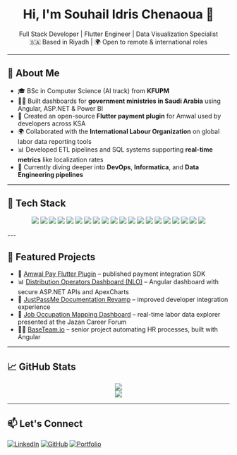 <h1 align="center">Hi, I'm Souhail Idris Chenaoua 👋</h1>

<p align="center">
  Full Stack Developer | Flutter Engineer | Data Visualization Specialist  
  <br/>
  🇸🇦 Based in Riyadh | 🌍 Open to remote & international roles
</p>

---

## 🧠 About Me

- 🎓 BSc in Computer Science (AI track) from **KFUPM**
- 👨‍💻 Built dashboards for **government ministries in Saudi Arabia** using Angular, ASP.NET & Power BI
- 📱 Created an open-source **Flutter payment plugin** for Amwal used by developers across KSA
- 🌍 Collaborated with the **International Labour Organization** on global labor data reporting tools
- 📊 Developed ETL pipelines and SQL systems supporting **real-time metrics** like localization rates
- 🚀 Currently diving deeper into **DevOps**, **Informatica**, and **Data Engineering pipelines**

---

## 🔧 Tech Stack


<p align="center">
  <!-- Frontend & Mobile -->
  <img src="https://img.shields.io/badge/Flutter-02569B?style=for-the-badge&logo=flutter&logoColor=white"/>
  <img src="https://img.shields.io/badge/Dart-0175C2?style=for-the-badge&logo=dart&logoColor=white"/>
  <img src="https://img.shields.io/badge/Angular-DD0031?style=for-the-badge&logo=angular&logoColor=white"/>
  <img src="https://img.shields.io/badge/React-20232A?style=for-the-badge&logo=react&logoColor=61DAFB"/>
  <img src="https://img.shields.io/badge/HTML5-E34F26?style=for-the-badge&logo=html5&logoColor=white"/>
  <img src="https://img.shields.io/badge/CSS3-1572B6?style=for-the-badge&logo=css3&logoColor=white"/>
  <img src="https://img.shields.io/badge/Tailwind_CSS-38B2AC?style=for-the-badge&logo=tailwind-css&logoColor=white"/>
  
  <!-- Backend & APIs -->
  <img src="https://img.shields.io/badge/Node.js-339933?style=for-the-badge&logo=node.js&logoColor=white"/>
  <img src="https://img.shields.io/badge/ASP.NET_Core-512BD4?style=for-the-badge&logo=dotnet&logoColor=white"/>
  
  <!-- Data & Engineering -->
  <img src="https://img.shields.io/badge/Python-3776AB?style=for-the-badge&logo=python&logoColor=white"/>
  <img src="https://img.shields.io/badge/MySQL-005C84?style=for-the-badge&logo=mysql&logoColor=white"/>
  <img src="https://img.shields.io/badge/SQL-003B57?style=for-the-badge&logo=sqlite&logoColor=white"/>
  <img src="https://img.shields.io/badge/Pandas-150458?style=for-the-badge&logo=pandas&logoColor=white"/>
  <img src="https://img.shields.io/badge/Numpy-013243?style=for-the-badge&logo=numpy&logoColor=white"/>
  <img src="https://img.shields.io/badge/PowerBI-F2C811?style=for-the-badge&logo=powerbi&logoColor=black"/>

  <!-- Misc -->
  <img src="https://img.shields.io/badge/Linux-FCC624?style=for-the-badge&logo=linux&logoColor=black"/>
  <img src="https://img.shields.io/badge/Solidity-363636?style=for-the-badge&logo=solidity&logoColor=white"/>
  <img src="https://img.shields.io/badge/Java-ED8B00?style=for-the-badge&logo=java&logoColor=white"/>
  <img src="https://img.shields.io/badge/Git-F05032?style=for-the-badge&logo=git&logoColor=white"/>
  <img src="https://img.shields.io/badge/Figma-F24E1E?style=for-the-badge&logo=figma&logoColor=white"/>
</p>
---

## 🚀 Featured Projects

- 🔗 [Amwal Pay Flutter Plugin](https://pub.dev/packages/amwal_pay) – published payment integration SDK  
- 📊 [Distribution Operators Dashboard (NLO)](https://nlo.gov.sa/landing/interactive-reports/Distributionoperators) – Angular dashboard with secure ASP.NET APIs and ApexCharts  
- 🧩 [JustPassMe Documentation Revamp](https://www.justpass.me) – improved developer integration experience  
- 🧠 [Job Occupation Mapping Dashboard](https://www.linkedin.com/posts/hrdf_aedaeuaexaewaeqabraesaeuaetaeyaerabraepaesaetaewaepaezaexabraepaesaeqaecaezaeyaer-activity-7272183765836140545-1KRV/) – real-time labor data explorer presented at the Jazan Career Forum  
- 🧑‍💼 [BaseTeam.io](https://baseteam.io/) – senior project automating HR processes, built with Angular

---

## 📈 GitHub Stats

<div align="center">
  <img src="https://github-readme-stats.vercel.app/api?username=souhailchenaoua&show_icons=true&theme=tokyonight&count_private=true" />
  <br/>
  <img src="https://github-readme-stats.vercel.app/api/top-langs/?username=souhailchenaoua&layout=compact&theme=tokyonight" />
</div>

---

## 📫 Let's Connect

[![LinkedIn](https://img.shields.io/badge/LinkedIn-0A66C2?style=for-the-badge&logo=linkedin&logoColor=white)](https://www.linkedin.com/in/souhail-idris-chenaoua-501541157/)
[![GitHub](https://img.shields.io/badge/GitHub-181717?style=for-the-badge&logo=github&logoColor=white)](https://github.com/souhailchenaoua)
[![Portfolio](https://img.shields.io/badge/Portfolio-000000?style=for-the-badge&logo=githubpages&logoColor=white)](https://souhailchenaoua.github.io)
